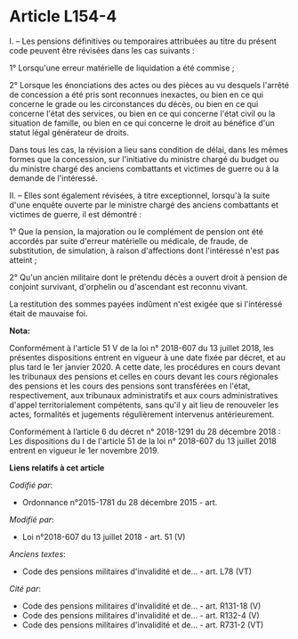 # Article L154-4

I. – Les pensions définitives ou temporaires attribuées au titre du présent code peuvent être révisées dans les cas
suivants :

1° Lorsqu'une erreur matérielle de liquidation a été commise ;

2° Lorsque les énonciations des actes ou des pièces au vu desquels l'arrêté de concession a été pris sont reconnues
inexactes, ou bien en ce qui concerne le grade ou les circonstances du décès, ou bien en ce qui concerne l'état des services,
ou bien en ce qui concerne l'état civil ou la situation de famille, ou bien en ce qui concerne le droit au bénéfice d'un
statut légal générateur de droits.

Dans tous les cas, la révision a lieu sans condition de délai, dans les mêmes formes que la concession, sur l'initiative du
ministre chargé du budget ou du ministre chargé des anciens combattants et victimes de guerre ou à la demande de l'intéressé.

II. – Elles sont également révisées, à titre exceptionnel, lorsqu'à la suite d'une enquête ouverte par le ministre chargé des
anciens combattants et victimes de guerre, il est démontré :

1° Que la pension, la majoration ou le complément de pension ont été accordés par suite d'erreur matérielle ou médicale, de
fraude, de substitution, de simulation, à raison d'affections dont l'intéressé n'est pas atteint ;

2° Qu'un ancien militaire dont le prétendu décès a ouvert droit à pension de conjoint survivant, d'orphelin ou d'ascendant
est reconnu vivant.

La restitution des sommes payées indûment n'est exigée que si l'intéressé était de mauvaise foi.

**Nota:**

Conformément à l'article 51 V de la loi n° 2018-607 du 13 juillet 2018, les présentes dispositions entrent en vigueur à une
date fixée par décret, et au plus tard le 1er janvier 2020. A cette date, les procédures en cours devant les tribunaux des
pensions et celles en cours devant les cours régionales des pensions et les cours des pensions sont transférées en l'état,
respectivement, aux tribunaux administratifs et aux cours administratives d'appel territorialement compétents, sans qu'il y
ait lieu de renouveler les actes, formalités et jugements régulièrement intervenus antérieurement.

Conformément à l’article 6 du décret n° 2018-1291 du 28 décembre 2018 : Les dispositions du I de l'article 51 de la loi n°
2018-607 du 13 juillet 2018 entrent en vigueur le 1er novembre 2019.

**Liens relatifs à cet article**

_Codifié par_:

  - Ordonnance n°2015-1781 du 28 décembre 2015 - art.

_Modifié par_:

  - Loi n°2018-607 du 13 juillet 2018 - art. 51 (V)

_Anciens textes_:

  - Code des pensions militaires d'invalidité et de... - art. L78 (VT)

_Cité par_:

  - Code des pensions militaires d'invalidité et de... - art. R131-18 (V)
  - Code des pensions militaires d'invalidité et de... - art. R132-4 (V)
  - Code des pensions militaires d'invalidité et de... - art. R731-2 (VT)
